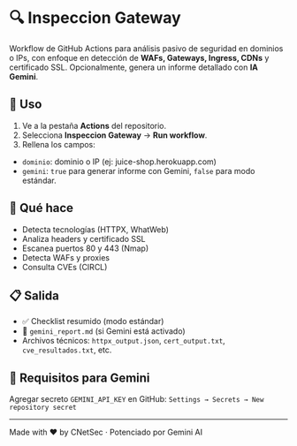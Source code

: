# 🔍 Inspeccion Gateway

Workflow de GitHub Actions para análisis pasivo de seguridad en dominios o IPs, con enfoque en detección de **WAFs, Gateways, Ingress, CDNs** y certificado SSL. Opcionalmente, genera un informe detallado con **IA Gemini**.

## 🚀 Uso

1. Ve a la pestaña **Actions** del repositorio.  
2. Selecciona **Inspeccion Gateway** → **Run workflow**.  
3. Rellena los campos:

- `dominio`: dominio o IP (ej: juice-shop.herokuapp.com)  
- `gemini`: `true` para generar informe con Gemini, `false` para modo estándar.

## 🧪 Qué hace

- Detecta tecnologías (HTTPX, WhatWeb)  
- Analiza headers y certificado SSL  
- Escanea puertos 80 y 443 (Nmap)  
- Detecta WAFs y proxies  
- Consulta CVEs (CIRCL)

## 📋 Salida

- ✅ Checklist resumido (modo estándar)  
- 📄 `gemini_report.md` (si Gemini está activado)  
- Archivos técnicos: `httpx_output.json`, `cert_output.txt`, `cve_resultados.txt`, etc.

## 🔐 Requisitos para Gemini

Agregar secreto `GEMINI_API_KEY` en GitHub:
``Settings → Secrets → New repository secret``

---

Made with ❤️ by CNetSec · Potenciado por Gemini AI
